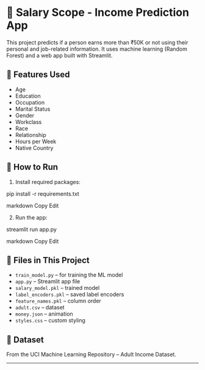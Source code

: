 # 💼 Salary Scope - Income Prediction App

This project predicts if a person earns more than ₹50K or not using their personal and job-related information. It uses machine learning (Random Forest) and a web app built with Streamlit.

## 📌 Features Used
- Age  
- Education  
- Occupation  
- Marital Status  
- Gender  
- Workclass  
- Race  
- Relationship  
- Hours per Week  
- Native Country  

## 🚀 How to Run

1. Install required packages:

pip install -r requirements.txt

markdown
Copy
Edit

2. Run the app:

streamlit run app.py

markdown
Copy
Edit

## 📁 Files in This Project

- `train_model.py` – for training the ML model  
- `app.py` – Streamlit app file  
- `salary_model.pkl` – trained model  
- `label_encoders.pkl` – saved label encoders  
- `feature_names.pkl` – column order  
- `adult.csv` – dataset  
- `money.json` – animation  
- `styles.css` – custom styling  

## 🧠 Dataset

From the UCI Machine Learning Repository – Adult Income Dataset.

---
